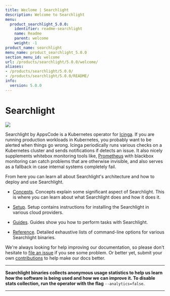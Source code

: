 ```yaml
---
title: Weclome | Searchlight
description: Welcome to Searchlight
menu:
  product_searchlight_5.0.0:
    identifier: readme-searchlight
    name: Readme
    parent: welcome
    weight: -1
product_name: searchlight
menu_name: product_searchlight_5.0.0
section_menu_id: welcome
url: /products/searchlight/5.0.0/welcome/
aliases:
- /products/searchlight/5.0.0/
- /products/searchlight/5.0.0/README/
info:
  version: 5.0.0
---
```


# Searchlight

<img src="/products/searchlight/5.0.0/images/cover.jpg">

Searchlight by AppsCode is a Kubernetes operator for [Icinga](https://www.icinga.com/). If you are running production workloads in Kubernetes, you probably want to be alerted when things go wrong. Icinga periodically runs various checks on a Kubernetes cluster and sends notifications if detects an issue. It also nicely supplements whitebox monitoring tools like, [Prometheus](https://prometheus.io/) with blackbox monitoring can catch problems that are otherwise invisible, and also serves as a fallback in case internal systems completely fail.

From here you can learn all about Searchlight's architecture and how to deploy and use Searchlight.

- [Concepts](/products/searchlight/5.0.0/concepts/). Concepts explain some significant aspect of Searchlight. This is where you can learn about what Searchlight does and how it does it.

- [Setup](/products/searchlight/5.0.0/setup/). Setup contains instructions for installing
  the Searchlight in various cloud providers.

- [Guides](/products/searchlight/5.0.0/guides/). Guides show you how to perform tasks with Searchlight.

- [Reference](/products/searchlight/5.0.0/reference/searchlight). Detailed exhaustive lists of command-line options for various Searchlight binaries.

We're always looking for help improving our documentation, so please don't hesitate to
[file an issue](https://github.com/appscode/searchlight/issues/new) if you see some problem.
Or better yet, submit your own [contributions](/products/searchlight/5.0.0/CONTRIBUTING) to help
make our docs better.

---

**Searchlight binaries collects anonymous usage statistics to help us learn how the software is being used and how we can improve it.
To disable stats collection, run the operator with the flag** `--analytics=false`.

---